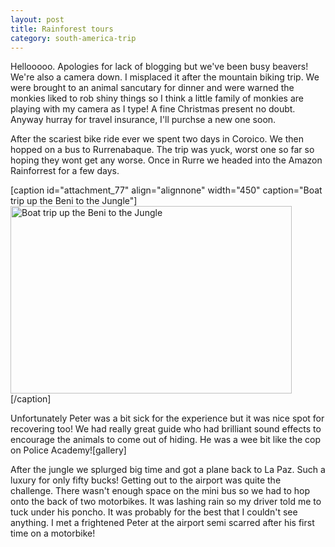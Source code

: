 ```yaml
---
layout: post
title: Rainforest tours
category: south-america-trip
---
```

<p style="margin-bottom:0;">Hellooooo. Apologies for lack of blogging but we've been busy beavers! We're also a camera down. I misplaced it after the mountain biking trip. We were brought to an animal sancutary for dinner and  were warned the monkies liked to rob shiny things so I think a little family of monkies are playing with my camera as I type! A fine Christmas present no doubt. Anyway hurray for travel insurance, I'll purchse a new one soon.</p>
<p style="margin-bottom:0;"></p>
<p style="margin-bottom:0;">After the scariest bike ride ever we spent two days in Coroico. We then hopped on a bus to Rurrenabaque. The trip was yuck, worst one so far so hoping they wont get any worse. Once in Rurre we headed into the Amazon Rainforrest for a few days.</p>


[caption id="attachment_77" align="alignnone" width="450" caption="Boat trip up the Beni to the Jungle"]<img class="size-full wp-image-77" title="Boat trip up the Beni to the Jungle" src="http://peterarmstrong.ie/wp-content/uploads/2008/12/img_1281.jpg" alt="Boat trip up the Beni to the Jungle" width="450" height="300" />[/caption]

<p style="margin-bottom:0;">Unfortunately Peter was a bit sick for the experience but it was  nice spot for recovering too! We had  really great guide who had brilliant sound effects to encourage the animals to come out of hiding. He was a wee bit like the cop on Police Academy![gallery]
<p style="margin-bottom:0;">After the jungle we splurged big time and got a plane back to La Paz. Such a luxury for only fifty bucks! Getting out to the airport was quite the challenge. There wasn't enough space on the mini bus so we had to hop onto the back of two motorbikes. It was lashing rain so my driver told me to tuck under his poncho. It was probably for the best that I couldn't see anything. I met a frightened Peter at the airport semi scarred after his first time on a motorbike!</p>
<p style="margin-bottom:0;"></p>
<p style="margin-bottom:0;"></p>
<p style="margin-bottom:0;"></p>
<p style="margin-bottom:0;"></p>
